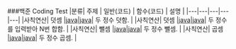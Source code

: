 ###백준 Coding Test
|분류| 주제 | 일반(코드) | 함수(코드) | 설명 |
|---|---|---|---|---|
|사칙연산| 덧셈 |[java](https://www.acmicpc.net/source/51269782)|[java](https://www.acmicpc.net/source/51270492)| 두 정수 덧함. |
|사칙연산| 덧셈 |[java](https://www.acmicpc.net/source/51273084)|[java](https://www.acmicpc.net/source/51274027)| 두 정수를 입력받아 N번 합함. |
|사칙연산| 뺄셈 |[java](https://www.acmicpc.net/source/50567887)|[java](https://www.acmicpc.net/source/51470940)| 두 정수 뺄셈. |
|사칙연산| 곱셈 |[java](https://www.acmicpc.net/source/50567916)|[java](https://www.acmicpc.net/source/51471376)| 두 정수 곱셈. |
